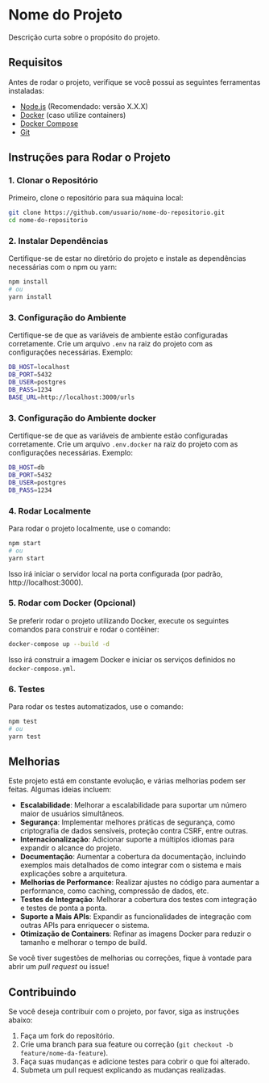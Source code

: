 # Nome do Projeto

Descrição curta sobre o propósito do projeto.

## Requisitos

Antes de rodar o projeto, verifique se você possui as seguintes ferramentas instaladas:

- [Node.js](https://nodejs.org/) (Recomendado: versão X.X.X)
- [Docker](https://www.docker.com/) (caso utilize containers)
- [Docker Compose](https://docs.docker.com/compose/)
- [Git](https://git-scm.com/)

## Instruções para Rodar o Projeto

### 1. Clonar o Repositório

Primeiro, clone o repositório para sua máquina local:

```bash
git clone https://github.com/usuario/nome-do-repositorio.git
cd nome-do-repositorio
```

### 2. Instalar Dependências

Certifique-se de estar no diretório do projeto e instale as dependências necessárias com o npm ou yarn:

```bash
npm install
# ou
yarn install
```

### 3. Configuração do Ambiente

Certifique-se de que as variáveis de ambiente estão configuradas corretamente. Crie um arquivo `.env` na raiz do projeto com as configurações necessárias. Exemplo:

```bash
DB_HOST=localhost
DB_PORT=5432
DB_USER=postgres
DB_PASS=1234
BASE_URL=http://localhost:3000/urls
```
### 3. Configuração do Ambiente docker
Certifique-se de que as variáveis de ambiente estão configuradas corretamente. Crie um arquivo `.env.docker` na raiz do projeto com as configurações necessárias. Exemplo:

```bash
DB_HOST=db
DB_PORT=5432
DB_USER=postgres
DB_PASS=1234

```

### 4. Rodar Localmente

Para rodar o projeto localmente, use o comando:

```bash
npm start
# ou
yarn start
```

Isso irá iniciar o servidor local na porta configurada (por padrão, http://localhost:3000).

### 5. Rodar com Docker (Opcional)

Se preferir rodar o projeto utilizando Docker, execute os seguintes comandos para construir e rodar o contêiner:

```bash
docker-compose up --build -d
```

Isso irá construir a imagem Docker e iniciar os serviços definidos no `docker-compose.yml`.

### 6. Testes

Para rodar os testes automatizados, use o comando:

```bash
npm test
# ou
yarn test
```

## Melhorias

Este projeto está em constante evolução, e várias melhorias podem ser feitas. Algumas ideias incluem:

- **Escalabilidade**: Melhorar a escalabilidade para suportar um número maior de usuários simultâneos.
- **Segurança**: Implementar melhores práticas de segurança, como criptografia de dados sensíveis, proteção contra CSRF, entre outras.
- **Internacionalização**: Adicionar suporte a múltiplos idiomas para expandir o alcance do projeto.
- **Documentação**: Aumentar a cobertura da documentação, incluindo exemplos mais detalhados de como integrar com o sistema e mais explicações sobre a arquitetura.
- **Melhorias de Performance**: Realizar ajustes no código para aumentar a performance, como caching, compressão de dados, etc.
- **Testes de Integração**: Melhorar a cobertura dos testes com integração e testes de ponta a ponta.
- **Suporte a Mais APIs**: Expandir as funcionalidades de integração com outras APIs para enriquecer o sistema.
- **Otimização de Containers**: Refinar as imagens Docker para reduzir o tamanho e melhorar o tempo de build.

Se você tiver sugestões de melhorias ou correções, fique à vontade para abrir um *pull request* ou issue!

## Contribuindo

Se você deseja contribuir com o projeto, por favor, siga as instruções abaixo:

1. Faça um fork do repositório.
2. Crie uma branch para sua feature ou correção (`git checkout -b feature/nome-da-feature`).
3. Faça suas mudanças e adicione testes para cobrir o que foi alterado.
4. Submeta um pull request explicando as mudanças realizadas.
